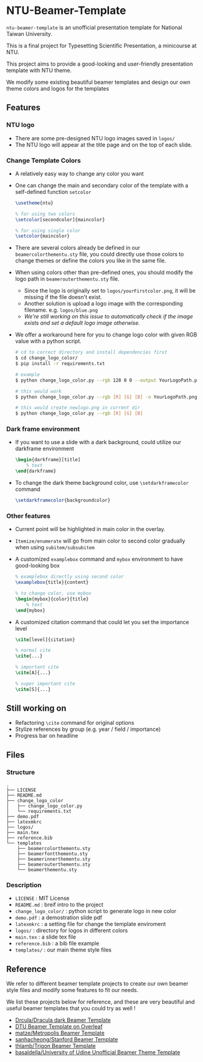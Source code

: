 # NTU-Beamer-Template

`ntu-beamer-template` is an unofficial presentation template for National Taiwan University.

This is a final project for Typesetting Scientific Presentation, a minicourse at NTU.

This project aims to provide a good-looking and user-friendly presentation template with NTU theme.

We modify some existing beautiful beamer templates and design our own theme colors and logos for the templates



## Features

### NTU logo
- There are some pre-designed NTU logo images saved in `logos/`
- The NTU logo will appear at the title page and on the top of each slide.

### Change Template Colors
- A relatively easy way to change any color you want
- One can change the main and secondary color of the template with a self-defined function `setcolor`

    ```tex
    \usetheme{ntu}
    
    % for using two colors
    \setcolor[secondcolor]{maincolor}
    
    % for using single color
    \setcolor{maincolor}
    ```
- There are several colors already be defined in our `beamercolorthementu.sty` file, you could directly use those colors to change themes or define the colors you like in the same file.

- When using colors other than pre-defined ones, you should modify the logo path in `beamerouterthementu.sty` file.
    - Since the logo is originally set to `logos/yourFirstcolor.png`, it will be missing if the file doesn't exist.
    - Another solution is upload a logo image with the corresponding filename. e.g. `logos/blue.png`
    - _We're still working on this issue to automatically check if the image exists and set a default logo image otherwise._

- We offer a workaround here for you to change logo color with given RGB value with a python script.

    ```bash
    # cd to correct directory and install dependencies first
    $ cd change_logo_color/
    $ pip install -r requirements.txt

    # example
    $ python change_logo_color.py --rgb 128 0 0 --output YourLogoPath.png

    # this would work
    $ python change_logo_color.py --rgb [R] [G] [B] -o YourLogoPath.png

    # this would create newlogo.png in current dir
    $ python change_logo_color.py --rgb [R] [G] [B]

    ```

### Dark frame environment

- If you want to use a slide with a dark background, could utilize our darkframe environment

    ```tex
    \begin{darkframe}[title]
        % text
    \end{darkframe}
    ```

- To change the dark theme background color, use `\setdarkframecolor` command

    ```tex
    \setdarkframecolor{backgroundcolor}
    ```

### Other features

- Current point will be highlighted in main color in the overlay.

- `Itemize/enumerate` will go from main color to second color gradually when using `subitem/subsubitem`
- A customized `examplebox` command and `mybox` environment to have good-looking box

    ```tex
    % examplebox directly using second color
    \examplebox{title}{content}
    
    % to change color, use mybox
    \begin{mybox}{color}{title}
        % text
    \end{mybox}
    ```

- A customized citation command that could let you set the importance level
    
    ```tex
    \cite[level]{citation}
    
    % normal cite
    \cite{...}
    
    % important cite
    \cite[A]{...}
    
    % super important cite
    \cite[S]{...}
    
    ```

## Still working on
- Refactoring `\cite` command for original options
- Stylize references by group (e.g. year / field / importance)
- Progress bar on headline


## Files

### Structure

```
.
├── LICENSE
├── README.md
├── change_logo_color
│   ├── change_logo_color.py
│   └── requirements.txt
├── demo.pdf
├── latexmkrc
├── logos/
├── main.tex
├── reference.bib
└── templates
    ├── beamercolorthementu.sty
    ├── beamerfontthementu.sty
    ├── beamerinnerthementu.sty
    ├── beamerouterthementu.sty
    └── beamerthementu.sty

```

### Description
- `LICENSE` : MIT License
- `README.md` : breif intro to the project
- `change_logo_color/` : python script to generate logo in new color
- `demo.pdf` : a demostration slide pdf
- `latexmkrc` : a setting file for change the template enviroment
- `logos/` : directory for logos in different colors
- `main.tex` : a slide tex file
- `reference.bib` : a bib file example 
- `templates/` : our main theme style files


## Reference

We refer to different beamer template projects to create our own beamer style files and modify some features to fit our needs. 

We list these projects below for reference, and these are very beautiful and useful beamer templates that you could try as well !

- [Drcula/Dracula dark Beamer Template](https://draculatheme.com/beamer)
- [DTU Beamer Template on Overleaf](http://latex.dtu.dk/?page_id=61)
- [matze/Metropolis Beamer Template](https://github.com/matze/mtheme)
- [sanhacheong/Stanford Beamer Template](https://github.com/sanhacheong/stanford-beamer-presentation)
- [thlamb/Trigon Beamer Template](https://gitlab.com/thlamb/beamertheme-trigon)
- [basaldella/University of Udine Unofficial Beamer Theme Template](https://github.com/basaldella/beamerthemeuniud)
